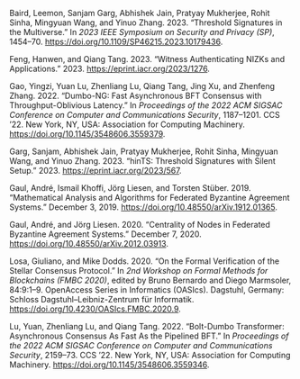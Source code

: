 Baird, Leemon, Sanjam Garg, Abhishek Jain, Pratyay Mukherjee, Rohit
Sinha, Mingyuan Wang, and Yinuo Zhang. 2023. “Threshold Signatures in
the Multiverse.” In *2023 IEEE Symposium on Security and Privacy (SP)*,
1454–70. <https://doi.org/10.1109/SP46215.2023.10179436>.

Feng, Hanwen, and Qiang Tang. 2023. “Witness Authenticating NIZKs and
Applications.” 2023. <https://eprint.iacr.org/2023/1276>.

Gao, Yingzi, Yuan Lu, Zhenliang Lu, Qiang Tang, Jing Xu, and Zhenfeng
Zhang. 2022. “Dumbo-NG: Fast Asynchronous BFT Consensus with
Throughput-Oblivious Latency.” In *Proceedings of the 2022 ACM SIGSAC
Conference on Computer and Communications Security*, 1187–1201. CCS ’22.
New York, NY, USA: Association for Computing Machinery.
<https://doi.org/10.1145/3548606.3559379>.

Garg, Sanjam, Abhishek Jain, Pratyay Mukherjee, Rohit Sinha, Mingyuan
Wang, and Yinuo Zhang. 2023. “<span class="nocase">hinTS</span>:
Threshold Signatures with Silent Setup.” 2023.
<https://eprint.iacr.org/2023/567>.

Gaul, André, Ismail Khoffi, Jörg Liesen, and Torsten Stüber. 2019.
“Mathematical Analysis and Algorithms for Federated Byzantine Agreement
Systems.” December 3, 2019. <https://doi.org/10.48550/arXiv.1912.01365>.

Gaul, André, and Jörg Liesen. 2020. “Centrality of Nodes in Federated
Byzantine Agreement Systems.” December 7, 2020.
<https://doi.org/10.48550/arXiv.2012.03913>.

Losa, Giuliano, and Mike Dodds. 2020. “On the Formal Verification of the
Stellar Consensus Protocol.” In *2nd Workshop on Formal Methods for
Blockchains (FMBC 2020)*, edited by Bruno Bernardo and Diego Marmsoler,
84:9:1–9. OpenAccess Series in Informatics (OASIcs). Dagstuhl, Germany:
Schloss Dagstuhl–Leibniz-Zentrum für Informatik.
<https://doi.org/10.4230/OASIcs.FMBC.2020.9>.

Lu, Yuan, Zhenliang Lu, and Qiang Tang. 2022. “Bolt-Dumbo Transformer:
Asynchronous Consensus As Fast As the Pipelined BFT.” In *Proceedings of
the 2022 ACM SIGSAC Conference on Computer and Communications Security*,
2159–73. CCS ’22. New York, NY, USA: Association for Computing
Machinery. <https://doi.org/10.1145/3548606.3559346>.
